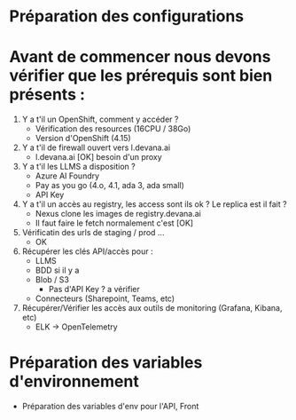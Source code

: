 # Préparation des configurations

# Avant de commencer nous devons vérifier que les prérequis sont bien présents :

1. Y a t'il un OpenShift, comment y accéder ?
   - Vérification des resources (16CPU / 38Go)
   - Version d'OpenShift (4.15)
2. Y a t'il de firewall ouvert vers l.devana.ai
   - l.devana.ai [OK] besoin d'un proxy
3. Y a t'il les LLMS a disposition ?
   - Azure AI Foundry
   - Pay as you go (4.o, 4.1, ada 3, ada small)
   - API Key
4. Y a t'il un accès au registry, les access sont ils ok ? Le replica est il fait ?
   - Nexus clone les images de registry.devana.ai
   - Il faut faire le fetch normalement c'est [OK]
5. Vérificatin des urls de staging / prod ...
   - OK
6. Récupérer les clés API/accès pour :
   - LLMS
   - BDD si il y a
   - Blob / S3
     - Pas d'API Key ? a vérifier
   - Connecteurs (Sharepoint, Teams, etc)
7. Récupérer/Vérifier les accès aux outils de monitoring (Grafana, Kibana, etc)
   - ELK -> OpenTelemetry

# Préparation des variables d'environnement

- Préparation des variables d'env pour l'API, Front
